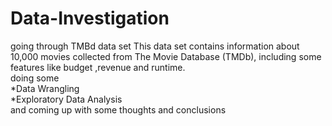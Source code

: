 # Data-Investigation
going through TMBd data set This data set contains information about 10,000 movies collected from The Movie Database (TMDb), including some features like budget ,revenue and runtime.  
doing some  
*Data Wrangling  
*Exploratory Data Analysis  
and coming up with some thoughts and conclusions
